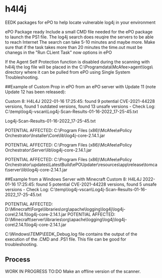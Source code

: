 # h4l4j
EEDK packages for ePO to help locate vulnerable log4j in your environment


ePO Package ready
Include a small CMD file needed for the ePO package to launch the PS1 file.
The log4j search does reuqire the servers to be able to reach Internet
The search can take 5-10 minutes and maybe more. Make sure that if the task takes more than 20 minutes the time.out must be chanegs in the "Run CLient Task" now options in ePO

If the Agent Self Protection function is disabled during the scanning with h4l4j the log file will be placed in the C:\Programdata\McAfee>agent\logs\ directory where it can be pulled from ePO using Single System Troubleshooting.


##Example of Custom Prop in ePO from an ePO server with Update 11 (note Update 12 has been released):

Custom 8: H4L4J 2022-01-16 17:25:45: found 9 potential CVE-2021-44228 versions, found 1 outdated versions, found 13 unsafe versions - Check Log: C:\temp\log4j-vscan\Log4j-Scan-Results-01-16-2022_17-25-45.txt

Log4j-Scan-Results-01-16-2022_17-25-45.txt

POTENTIAL AFFECTED: C:\Program Files (x86)\McAfee\ePolicy Orchestrator\Installer\Core\lib\log4j-core-2.14.1.jar

POTENTIAL AFFECTED: C:\Program Files (x86)\McAfee\ePolicy Orchestrator\Server\lib\log4j-core-2.14.1.jar

POTENTIAL AFFECTED: C:\Program Files (x86)\McAfee\ePolicy Orchestrator\updates\LatestBuild\ePOUpdater\resources\app\release\tomcat\server\lib\log4j-core-2.14.1.jar


##Example from a Windows Server with Minecraft
Custom 8: H4L4J 2022-01-16 17:25:45: found 5 potential CVE-2021-44228 versions, found 5 unsafe versions - Check Log: C:\temp\log4j-vscan\Log4j-Scan-Results-01-16-2022_17-25-45.txt

POTENTIAL AFFECTED: D:\Minecraft\Forge\libraries\org\apache\logging\log4j\log4j-core\2.14.1\log4j-core-2.14.1.jar
POTENTIAL AFFECTED: D:\Minecraft\server\libraries\org\apache\logging\log4j\log4j-core\2.14.1\log4j-core-2.14.1.jar



C:\Windows\TEMP\EEDK_Debug.log file contains the output of the execution of the .CMD and .PS1 file. This file can be good for troubleshooting.


## Process

WORK IN PROGRESS
TO:DO
Make an offline version of the scanner.
